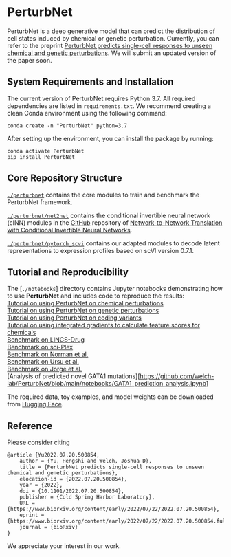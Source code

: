 # PerturbNet

PerturbNet is a deep generative model that can predict the distribution of cell states induced by chemical or genetic perturbation. Currently, you can refer to the preprint [PerturbNet predicts single-cell responses to unseen chemical and genetic perturbations](https://www.biorxiv.org/content/10.1101/2022.07.20.500854v2). We will submit an updated version of the paper soon.  




## System Requirements and Installation

The current version of PerturbNet requires Python 3.7. All required dependencies are listed in ```requirements.txt```. We recommend creating a clean Conda environment using the following command:

```
conda create -n "PerturbNet" python=3.7
```
After setting up the environment, you can install the package by running:  
```
conda activate PerturbNet
pip install PerturbNet
```

##  Core Repository Structure

[`./perturbnet`](https://github.com/welch-lab/PerturbNet/tree/main/perturbnet) contains the core modules to train and benchmark the PerturbNet framework. 

[`./perturbnet/net2net`](https://github.com/welch-lab/PerturbNet/tree/main/net2net) contains the conditional invertible neural network (cINN) modules in the [GitHub](https://github.com/CompVis/net2net/tree/master/net2net) repository of [Network-to-Network Translation with Conditional Invertible Neural Networks](https://arxiv.org/abs/2005.13580). 


[`./perturbnet/pytorch_scvi`](https://github.com/welch-lab/PerturbNet/tree/main/pytorch_scvi) contains our adapted modules to decode latent representations to expression profiles based on scVI version 0.7.1.


## Tutorial and Reproducibility
The [`./notebooks`] directory contains Jupyter notebooks demonstrating how to use **PerturbNet** and includes code to reproduce the results:  
[Tutorial on using PerturbNet on chemical perturbations](https://github.com/welch-lab/PerturbNet/blob/main/notebooks/Tutorial_PerturbNet_Chemicals.ipynb)  
[Tutorial on using PerturbNet on genetic perturbations](https://github.com/welch-lab/PerturbNet/blob/main/notebooks/Tutorial_PerturbNet_Genetic.ipynb)  
[Tutorial on using PerturbNet on coding variants](https://github.com/welch-lab/PerturbNet/blob/main/notebooks/Tutorial_PerturbNet_coding_variants.ipynb)  
[Tutorial on using integrated gradients to calculate feature scores for chemicals](https://github.com/welch-lab/PerturbNet/blob/main/notebooks/Integrated_gradients_example.ipynb)  
[Benchmark on LINCS-Drug](https://github.com/welch-lab/PerturbNet/blob/main/notebooks/Benchmark_LINCS_Example.ipynb)  
[Benchmark on sci-Plex](https://github.com/welch-lab/PerturbNet/blob/main/notebooks/Benchmark_Sciplex_Example.ipynb)  
[Benchmark on Norman et al.](https://github.com/welch-lab/PerturbNet/blob/main/notebooks/Benchmark_Norman_Example.ipynb)  
[Benchmark on Ursu et al.](https://github.com/welch-lab/PerturbNet/blob/main/notebooks/Benchmark_Ursu_Example.ipynb)  
[Benchmark on Jorge et al.](https://github.com/welch-lab/PerturbNet/blob/main/notebooks/Benchmark_Jorge_Example.ipynb)  
[Analysis of predicted novel GATA1 mutations][https://github.com/welch-lab/PerturbNet/blob/main/notebooks/GATA1_prediction_analysis.ipynb]  

The required data, toy examples, and model weights can be downloaded from [Hugging Face](https://huggingface.co/cyclopeta/PerturbNet_reproduce/tree/main).



## Reference

Please consider citing

```
@article {Yu2022.07.20.500854,
	author = {Yu, Hengshi and Welch, Joshua D},
	title = {PerturbNet predicts single-cell responses to unseen chemical and genetic perturbations},
	elocation-id = {2022.07.20.500854},
	year = {2022},
	doi = {10.1101/2022.07.20.500854},
	publisher = {Cold Spring Harbor Laboratory},
	URL = {https://www.biorxiv.org/content/early/2022/07/22/2022.07.20.500854},
	eprint = {https://www.biorxiv.org/content/early/2022/07/22/2022.07.20.500854.full.pdf},
	journal = {bioRxiv}
}

```
We appreciate your interest in our work. 
